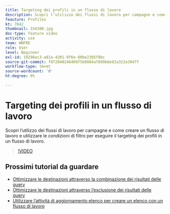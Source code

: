 ```yaml
---
title: Targeting dei profili in un flusso di lavoro
description: Scopri l’utilizzo dei flussi di lavoro per campagne e come creare un flusso di lavoro e utilizzare le condizioni di filtro per eseguire il targeting dei profili in un flusso di lavoro.
feauture: Profiles
kt: 7842
thumbnail: 334300.jpg
doc-type: feature video
activity: use
team: WWFRE
role: User
level: Beginner
exl-id: 19296ac3-a81a-4201-9f6e-80be2395f0bc
source-git-commit: f8f204024640975b0804af899b6e92a322e30d7f
workflow-type: tm+mt
source-wordcount: '0'
ht-degree: 0%

---
```


# Targeting dei profili in un flusso di lavoro

Scopri l’utilizzo dei flussi di lavoro per campagne e come creare un flusso di lavoro e utilizzare le condizioni di filtro per eseguire il targeting dei profili in un flusso di lavoro.

>[!VIDEO](https://video.tv.adobe.com/v/334300?quality=12)

## Prossimi tutorial da guardare

* [Ottimizzare le destinazioni attraverso la combinazione dei risultati delle query](/help/process-management/refine-targets-by-combining-query-results.md)
* [Ottimizzare le destinazioni attraverso l’esclusione dei risultati delle query](/help/process-management/refine-targets-by-excluding-query-results.md)
* [Utilizzare l’attività di aggiornamento elenco per creare un elenco con un flusso di lavoro](/help/process-management/use-the-update-list-activity.md)
